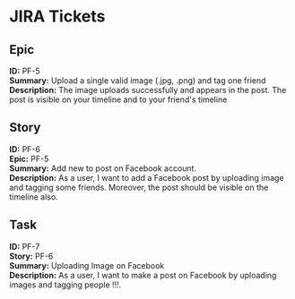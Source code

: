 # JIRA Tickets

## Epic
**ID:** PF-5 <br>
**Summary:** Upload a single valid image (.jpg, .png) and tag one friend <br>
**Description:** The image uploads successfully and appears in the post. The post is visible on your timeline and to your friend's timeline

## Story
**ID:** PF-6 <br>
**Epic:** PF-5 <br> 
**Summary:** Add new to post on Facebook account. <br>
**Description:** As a user, I want to add a Facebook post by uploading image and tagging some friends. Moreover, the post should be visible on the timeline also. 

## Task
**ID:** PF-7 <br>
**Story:** PF-6 <br>
**Summary:** Uploading Image on Facebook <br>
**Description:** As a user, I want to make a post on Facebook by uploading images and tagging people !!!.
